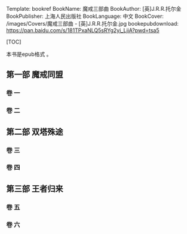 Template: bookref
BookName: 魔戒三部曲
BookAuthor: [英]J.R.R.托尔金
BookPublisher: 上海人民出版社
BookLanguage: 中文
BookCover: /images/Covers/魔戒三部曲 - [英]J.R.R.托尔金.jpg
bookepubdownload: https://pan.baidu.com/s/181TPxaNLQ5sRYg2yi_LjiA?pwd=tsa5 



[TOC]

本书是epub格式 。



## 第一部 魔戒同盟

### 卷 一

### 卷 二


## 第二部 双塔殊途
### 卷 三

### 卷 四


## 第三部 王者归来
### 卷 五

### 卷 六


